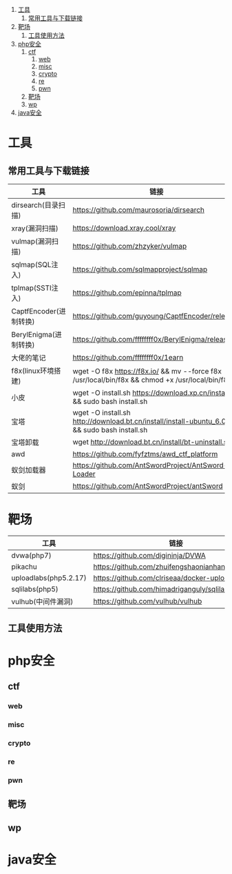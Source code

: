 1. [工具](#工具)
   1. [常用工具与下载链接](#常用工具与下载链接)
2. [靶场](#靶场)
   1. [工具使用方法](#工具使用方法)
3. [php安全](#php安全)
   1. [ctf](#ctf)
      1. [web](#web)
      2. [misc](#misc)
      3. [crypto](#crypto)
      4. [re](#re)
      5. [pwn](#pwn)
   2. [靶场](#靶场-1)
   3. [wp](#wp)
4. [java安全](#java安全)

# 工具

## 常用工具与下载链接

工具|链接
-|-
dirsearch(目录扫描)|https://github.com/maurosoria/dirsearch
xray(漏洞扫描)|https://download.xray.cool/xray
vulmap(漏洞扫描)|https://github.com/zhzyker/vulmap
sqlmap(SQL注入)|https://github.com/sqlmapproject/sqlmap
tplmap(SSTI注入)|https://github.com/epinna/tplmap
CaptfEncoder(进制转换)|https://github.com/guyoung/CaptfEncoder/releases
BerylEnigma(进制转换)|https://github.com/ffffffff0x/BerylEnigma/releases
大佬的笔记|https://github.com/ffffffff0x/1earn
f8x(linux环境搭建)|wget -O f8x https://f8x.io/ && mv --force f8x /usr/local/bin/f8x && chmod +x /usr/local/bin/f8x
小皮|wget -O install.sh https://download.xp.cn/install.sh && sudo bash install.sh
宝塔|wget -O install.sh http://download.bt.cn/install/install-ubuntu_6.0.sh && sudo bash install.sh
宝塔卸载|wget http://download.bt.cn/install/bt-uninstall.sh
awd|https://github.com/fyfztms/awd_ctf_platform
蚁剑加载器|https://github.com/AntSwordProject/AntSword-Loader
蚁剑|https://github.com/AntSwordProject/antSword
# 靶场
工具|链接
-|-
dvwa(php7)|https://github.com/digininja/DVWA
pikachu|https://github.com/zhuifengshaonianhanlu/pikachu
uploadlabs(php5.2.17)|https://github.com/clriseaa/docker-uploadlabs
sqlilabs(php5)|https://github.com/himadriganguly/sqlilabs
vulhub(中间件漏洞)|https://github.com/vulhub/vulhub

## 工具使用方法

# php安全

## ctf

### web

### misc

### crypto

### re

### pwn

## 靶场

## wp

# java安全